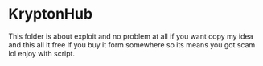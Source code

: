 # KryptonHub
This folder is about exploit and no problem at all if you want copy my idea
and this all it free if you buy it form somewhere so its means you got scam lol
enjoy with script.
